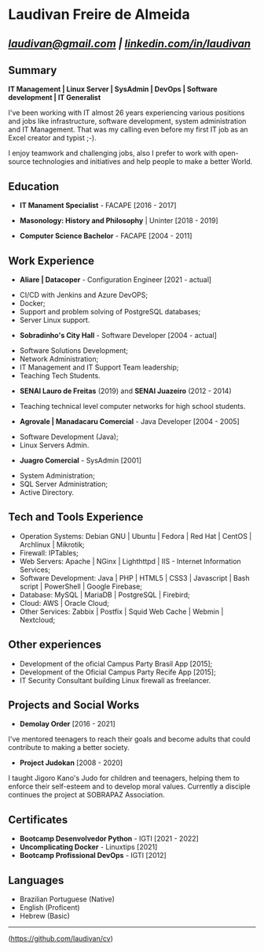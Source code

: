# Laudivan Freire de Almeida
*laudivan@gmail.com | [linkedin.com/in/laudivan](https://www.linkedin.com/in/laudivan)*
---

## Summary
**IT Management | Linux Server | SysAdmin | DevOps | Software development | IT Generalist**

I've been working with IT almost 26 years experiencing various positions and jobs like infrastructure, software development, system administration and IT Management. That was my calling even before my first IT job as an Excel creator and typist ;-).

I enjoy teamwork and challenging jobs, also I prefer to work with open-source technologies and initiatives and help people to make a better World.

## Education
- **IT Manament Specialist** - FACAPE [2016 - 2017]

- **Masonology: History and Philosophy** | Uninter [2018 - 2019]

- **Computer Science Bachelor** - FACAPE [2004 - 2011]

## Work Experience
- **Aliare | Datacoper** - Configuration Engineer [2021 - actual]

 * CI/CD with Jenkins and Azure DevOPS;
 * Docker;
 * Support and problem solving of PostgreSQL databases;
 * Server Linux support.

- **Sobradinho's City Hall** - Software Developer [2004 - actual]

 * Software Solutions Development;
 * Network Administration;
 * IT Management and IT Support Team leadership;
 * Teaching Tech Students.

- **SENAI Lauro de Freitas** (2019) and **SENAI Juazeiro** (2012 - 2014) 

 * Teaching technical level computer networks for high school students.

- **Agrovale | Manadacaru Comercial** - Java Developer [2004 - 2005]

 * Software Development (Java); 
 * Linux Servers Admin.
  
- **Juagro Comercial** - SysAdmin [2001]

 * System Administration;
 * SQL Server Administration;
 * Active Directory.

## Tech and Tools Experience
 * Operation Systems: Debian GNU | Ubuntu | Fedora | Red Hat | CentOS | Archlinux | Mikrotik;
 * Firewall: IPTables;
 * Web Servers: Apache | NGinx | Lighthttpd | IIS - Internet Information Services;
 * Software Development: Java | PHP | HTML5 | CSS3 | Javascript | Bash script | PowerShell | Google Firebase;
 * Database: MySQL | MariaDB | PostgreSQL | Firebird;
 * Cloud: AWS | Oracle Cloud;
 * Other Services: Zabbix | Postfix | Squid Web Cache | Webmin | Nextcloud;

## Other experiences
* Development of the oficial Campus Party Brasil App [2015];
* Development of the Oficial Campus Party Recife App [2015];
* IT Security Consultant building Linux firewall as freelancer.

## Projects and Social Works
- **Demolay Order** [2016 - 2021]

 I've mentored teenagers to reach their goals and become adults that could contribute to making a better society.

- **Project Judokan** [2008 - 2020]

 I taught Jigoro Kano's Judo for children and teenagers, helping them to enforce their self-esteem and to develop moral values. Currently a disciple continues the project at SOBRAPAZ Association.

## Certificates
- **Bootcamp Desenvolvedor Python** - IGTI [2021 - 2022]
- **Uncomplicating Docker** - Linuxtips [2021]
- **Bootcamp Profissional DevOps** - IGTI [2012]

## Languages
* Brazilian Portuguese (Native)
* English (Proficent)
* Hebrew (Basic)

---

(https://github.com/laudivan/cv)
